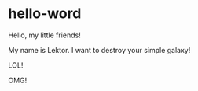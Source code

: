 # hello-word

Hello, my little friends!

My name is Lektor. I want to destroy your simple galaxy!

LOL!

OMG!
